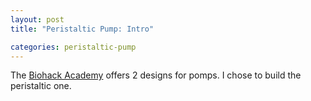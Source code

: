 ```yaml
---
layout: post
title: "Peristaltic Pump: Intro"

categories: peristaltic-pump
---
```


The [Biohack Academy](http://biohackacademy.github.io/biofactory/class/8-pumps/) offers 2 designs for pomps. I chose to build the peristaltic one.